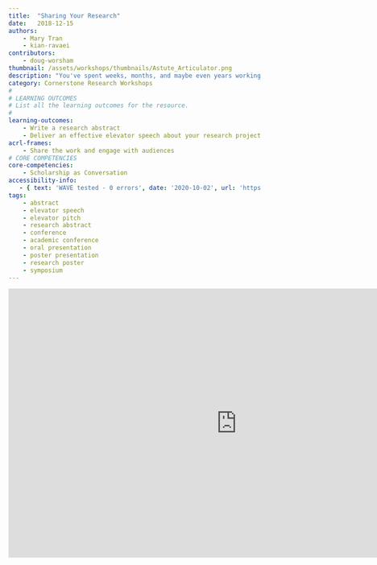```yaml
---
title:  "Sharing Your Research"
date:   2018-12-15
authors:
    - Mary Tran
    - kian-ravaei
contributors:
    - doug-worsham
thumbnail: /assets/workshops/thumbnails/Astute_Articulator.png
description: "You've spent weeks, months, and maybe even years working on a research project that you're proud of. Now you will need to present your research and its significance in a concise manner. You will learn how to share your research in two formats: the research abstract, and the elevator speech."
category: Cornerstone Research Workshops
#
# LEARNING OUTCOMES
# List all the learning outcomes for the resource.
#
learning-outcomes:
    - Write a research abstract
    - Deliver an effective elevator speech about your research project
acrl-frames:
    - Share the work and engage with audiences
# CORE COMPETENCIES
core-competencies:
    - Scholarship as Conversation
accessibility-info:
   - { text: 'WAVE tested - 0 errors', date: '2020-10-02', url: 'https://wave.webaim.org/' }
tags:
    - abstract
    - elevator speech
    - elevator pitch
    - research abstract
    - conference
    - academic conference
    - oral presentation
    - poster presentation
    - research poster
    - symposium
---
```

<iframe src="https://ccle.ucla.edu/mod/hvp/embed.php?id=2206869" width="906" height="535" frameborder="0" allowfullscreen="allowfullscreen"></iframe><script src="https://ccle.ucla.edu/mod/hvp/library/js/h5p-resizer.js" charset="UTF-8"></script>
